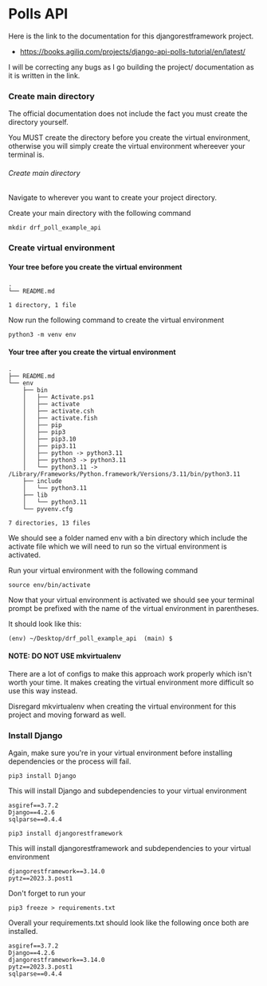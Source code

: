 # Polls API

Here is the link to the documentation for this djangorestframework project.
- https://books.agiliq.com/projects/django-api-polls-tutorial/en/latest/

I will be correcting any bugs as I go building the project/ documentation as it is written in the link.


### Create main directory
The official documentation does not include the fact you must create the directory yourself.

You MUST create the directory before you create the virtual environment, otherwise you will simply create the virtual environment whereever your terminal is.

###### Create main directory
Navigate to wherever you want to create your project directory.

Create your main directory with the following command

```
mkdir drf_poll_example_api
```

### Create virtual environment

#### Your tree before you create the virtual environment
```
.
└── README.md

1 directory, 1 file
```

Now run the following command to create the virtual environment
```
python3 -m venv env
```

#### Your tree after you create the virtual environment
```
.
├── README.md
└── env
    ├── bin
    │   ├── Activate.ps1
    │   ├── activate
    │   ├── activate.csh
    │   ├── activate.fish
    │   ├── pip
    │   ├── pip3
    │   ├── pip3.10
    │   ├── pip3.11
    │   ├── python -> python3.11
    │   ├── python3 -> python3.11
    │   └── python3.11 -> /Library/Frameworks/Python.framework/Versions/3.11/bin/python3.11
    ├── include
    │   └── python3.11
    ├── lib
    │   └── python3.11
    └── pyvenv.cfg

7 directories, 13 files
```

We should see a folder named env with a bin directory which include the activate file which we will need to run so the virtual environment is activated.

Run your virtual environment with the following command
```
source env/bin/activate
```

Now that your virtual environment is activated we should see your terminal prompt be prefixed with the name of the virtual environment in parentheses. 

It should look like this:
```
(env) ~/Desktop/drf_poll_example_api  (main) $ 
```

#### NOTE: DO NOT USE mkvirtualenv
There are a lot of configs to make this approach work properly which isn't worth your time. It makes creating the virtual environment more difficult so use this way instead.

Disregard mkvirtualenv when creating the virtual environment for this project and moving forward as well.

### Install Django

Again, make sure you're in your virtual environment before installing dependencies or the process will fail.

```
pip3 install Django
```
This will install Django and subdependencies to your virtual environment

```
asgiref==3.7.2
Django==4.2.6
sqlparse==0.4.4
```
```
pip3 install djangorestframework
```
This will install djangorestframework and subdependencies to your virtual environment

```
djangorestframework==3.14.0
pytz==2023.3.post1
```

Don't forget to run your 

```
pip3 freeze > requirements.txt
```
Overall your requirements.txt should look like the following once both are installed.
```
asgiref==3.7.2
Django==4.2.6
djangorestframework==3.14.0
pytz==2023.3.post1
sqlparse==0.4.4
```





